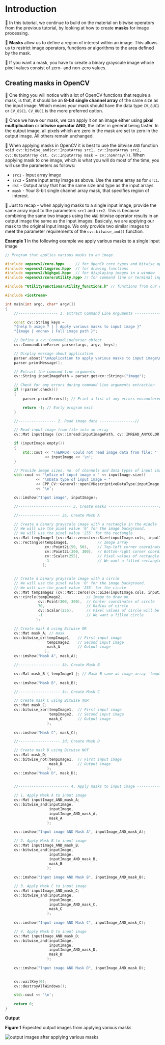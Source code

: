 # Introduction

:notebook_with_decorative_cover: In this tutorial, we continue to build on the material on bitwise operators from the previous tutorial, by looking at how to create **masks** for image processing.

:notebook_with_decorative_cover: **Masks** allow us to define a region of interest within an image. This allows us to restrict image operators, functions or algorithms to the area defined by the mask.

:notebook_with_decorative_cover: If you want a mask, you have to create a binary grayscale image whose pixel values consist of zero- and non-zero values.

## Creating masks in OpenCV

:notebook_with_decorative_cover: One thing you will notice with a lot of OpenCV functions that require a mask, is that, it should be an **8-bit single channel array** of the same size as the input image. Which means your mask should have the data type `CV_8UC1` or `CV_8SC1`. `CV_8UC1` is the more preferred option.

:notebook_with_decorative_cover: Once we have our mask, we can apply it on an image either using **pixel multiplication** or **bitwise operator AND**, the latter in general being faster. In the output image, all pixels which are zero in the mask are set to zero in the output image. All others remain unchanged.

:notebook_with_decorative_cover: When applying masks in OpenCV it is best to use the bitwise `AND` function `void cv::bitwise_and(cv::InputArray src1, cv::InputArray src2, cv::OutputArray dst, cv::InputArray mask = cv::noArray())`. When applying mask to one image, which is what you will do most of the time, you will use the parameters as follows:

* `src1` - Input array image
* `src2` - Same input array image as above. Use the same array as for `src1`.
* `dst` - Output array that has the same size and type as the input arrays
* `mask` - Your 8-bit single channel array mask, that specifies region of interest.

:notebook_with_decorative_cover: Just to recap - when applying masks to a single input image, provide the same array input to the parameters `src1` and `src2`. This is because combining the same two images using the `AND` bitwise operator results in an output image the same as the input images. Basicaly, we are applying our mask to the original input image. We only provide two similar images to meet the parameter requirements of the `cv::bitwise_and()` function. 

**Example 1** In the following example we apply various masks to a single input image

```c++
// Program that applies various masks to an image

#include <opencv2/core.hpp>     // for OpenCV core types and bitwise operators
#include <opencv2/imgproc.hpp>  // for drawing functions
#include <opencv2/highgui.hpp>  // for displaying images in a window
#include <opencv2/core/utility.hpp> // for command line or terminal inputs

#include "UtilityFunctions/utility_functions.h" // functions from our own library

#include <iostream>

int main(int argc, char* argv[])
{
    //------------------ 1. Extract Command Line Arguments --------------//

    const cv::String keys = 
    "{help h usage ? | | Apply various masks to input image }"
    "{image | <none> | Full image path }";  

    // Define a cv::CommandLineParser object
    cv::CommandLineParser parser(argc, argv, keys);

    // Display message about application
    parser.about("\nApplication to apply various masks to input image\n");
    parser.printMessage();

    // Extract the command line arguments
    cv::String inputImagePath = parser.get<cv::String>("image");

    // Check for any errors during command line arguments extraction
    if (!parser.check())
    {
        parser.printErrors(); // Print a list of any errors encountered

        return -1; // Early program exit
    }

    //----------------- 2. Read image data ----------------//

    // Read input image from file into an array
    cv::Mat inputImage {cv::imread(inputImagePath, cv::IMREAD_ANYCOLOR)};

    if (inputImage.empty())
    {
        std::cout << "\nERROR! Could not read image data from file: " 
                  << inputImage << '\n';
    }

    // Provide image sizes, no. of channels and data types of input image
    std::cout << "\nSize of input image = " << inputImage.size()
              << "\nData type of input image = " 
              << CPP_CV::General::openCVDescriptiveDataType(inputImage.type())
              << '\n';

    cv::imshow("Input image", inputImage);

    //------------------------ 3. Create masks -----------------------//

    //------------------- 3a. Create Mask A

    // Create a binary grayscale image with a rectangle in the middle
    // We will use the pixel value '0' for the image background.
    // We will use the pixel value '255' for the rectangle 
    cv::Mat tempImage1 {cv::Mat::zeros(cv::Size(inputImage.cols, inputImage.rows), CV_8UC1)}; // Image array   
    cv::rectangle(tempImage1,             // Image array
                  cv::Point2i(50, 50),    // Top-left corner coordinates
                  cv::Point2i(300, 300),  // Bottom-right corner coordinates
                  cv::Scalar(255),        // Pixel values of rectangle will be '255'
                  -1                      // We want a filled rectangle
                 );
    

    // Create a binary grayscale image with a circle 
    // We will use the pixel value '0' for the image background.
    // We will use the pixel value '255' for the circle 
    cv::Mat tempImage2 {cv::Mat::zeros(cv::Size(inputImage.cols, inputImage.rows), CV_8UC1)}; // Image array   
    cv::circle(tempImage2,           // Image to draw on
               cv::Point(300, 300),  // Center coordinates of circle
               70,                   // Radius of circle
               cv::Scalar(255),      // Pixel values of circle will be '255'
               -1                    // We want a filled circle
              );

    // Create mask A using Bitwise OR
    cv::Mat mask_A; // mask
    cv::bitwise_or(tempImage1,   // First input image
                   tempImage2,   // Second input image 
                   mask_A        // Output image
                  );
    cv::imshow("Mask A", mask_A);

    //------------------- 3b. Create Mask B

    cv::Mat mask_B { tempImage1 }; // Mask B same as image array 'tempImage1'
    
    cv::imshow("Mask B", mask_B);

    //------------------- 3c. Create Mask C

    // Create mask C using Bitwise XOR
    cv::Mat mask_C;
    cv::bitwise_xor(tempImage1,  // First input image 
                    tempImage2,  // Second input image 
                    mask_C       // Output image
                   );
    
    cv::imshow("Mask C", mask_C);

    //------------------- 3d. Create Mask D

    // Create mask D using Bitwise NOT
    cv::Mat mask_D;
    cv::bitwise_not(tempImage1,  // First input image
                    mask_D       // Output image
                   ); 
    cv::imshow("Mask D", mask_D);

    
    //----------------------- 4. Apply masks to input image ----------------//

    // 1. Apply Mask A to input image
    cv::Mat inputImage_AND_mask_A;
    cv::bitwise_and(inputImage, 
                    inputImage, 
                    inputImage_AND_mask_A, 
                    mask_A
                   );
                  
    cv::imshow("Input image AND Mask A", inputImage_AND_mask_A);

    // 2. Apply Mask B to input image
    cv::Mat inputImage_AND_mask_B;
    cv::bitwise_and(inputImage, 
                    inputImage, 
                    inputImage_AND_mask_B, 
                    mask_B
                   );
                  
    cv::imshow("Input image AND Mask B", inputImage_AND_mask_B);

    // 3. Apply Mask C to input image
    cv::Mat inputImage_AND_mask_C;
    cv::bitwise_and(inputImage, 
                    inputImage, 
                    inputImage_AND_mask_C, 
                    mask_C
                   );
                  
    cv::imshow("Input image AND Mask C", inputImage_AND_mask_C);

    // 4. Apply Mask D to input image
    cv::Mat inputImage_AND_mask_D;
    cv::bitwise_and(inputImage, 
                    inputImage, 
                    inputImage_AND_mask_D, 
                    mask_D
                   );
                  
    cv::imshow("Input image AND Mask D", inputImage_AND_mask_D);

    
    cv::waitKey(0);
    cv::destroyAllWindows();

    std::cout << '\n';
    
    return 0;
}
```

**Output**

**Figure 1** Expected output images from applying various masks

![output images after applying various masks](./Example-Code/images/apply-masks.png)



